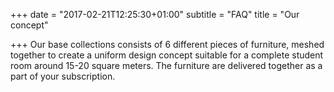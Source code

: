 +++
date = "2017-02-21T12:25:30+01:00"
subtitle = "FAQ"
title = "Our concept"

+++
Our base collections consists of 6 different pieces of furniture, meshed together to create a uniform design concept suitable for a complete student room around 15-20 square meters. The furniture are delivered together as a part of your subscription.
